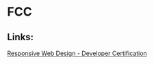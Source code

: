 # FCC

## Links:

[Responsive Web Design - Developer Certification](https://www.freecodecamp.org/certification/marinamansueto/responsive-web-design)
